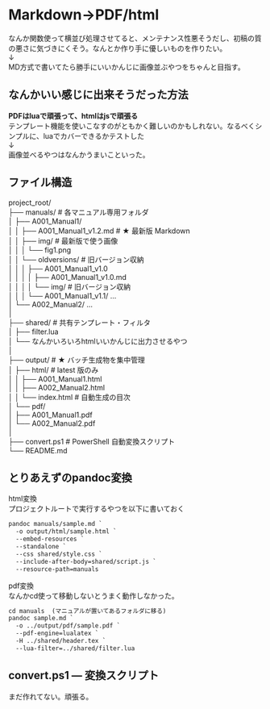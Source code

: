 # Markdown→PDF/html
なんか関数使って横並び処理させてると、メンテナンス性悪そうだし、初稿の質の悪さに気づきにくそう。なんとか作り手に優しいものを作りたい。  
↓  
MD方式で書いてたら勝手にいいかんじに画像並ぶやつをちゃんと目指す。

## なんかいい感じに出来そうだった方法
**PDFはluaで頑張って、htmlはjsで頑張る**   
テンプレート機能を使いこなすのがともかく難しいのかもしれない。なるべくシンプルに、luaでカバーできるかテストした  
↓  
画像並べるやつはなんかうまいこといった。

## ファイル構造
project_root/  
├── manuals/ # 各マニュアル専用フォルダ  
│ ├── A001_Manual1/  
│ │ ├── A001_Manual1_v1.2.md # ★ 最新版 Markdown  
│ │ ├── img/ # 最新版で使う画像  
│ │ │ └── fig1.png  
│ │ └── oldversions/ # 旧バージョン収納  
│ │ │ ├── A001_Manual1_v1.0  
│ │ │ │ ├── A001_Manual1_v1.0.md  
│ │ │ │ └── img/ # 旧バージョン収納  
│ │ │ └── A001_Manual1_v1.1/ ...  
│ └── A002_Manual2/ ...  
│  
├── shared/ # 共有テンプレート・フィルタ  
│ ├── filter.lua  
│ └── なんかいろいろhtmlいいかんじに出力させるやつ  
│  
├── output/ # ★ バッチ生成物を集中管理  
│ ├── html/ # latest 版のみ  
│ │ ├── A001_Manual1.html  
│ │ ├── A002_Manual2.html  
│ │ └── index.html # 自動生成の目次  
│ └── pdf/  
│ ├── A001_Manual1.pdf  
│ └── A002_Manual2.pdf  
│  
├── convert.ps1 # PowerShell 自動変換スクリプト  
└── README.md  

## とりあえずのpandoc変換

html変換  
プロジェクトルートで実行するやつを以下に書いておく
```txt
pandoc manuals/sample.md `
  -o output/html/sample.html `
  --embed-resources `
  --standalone `
  --css shared/style.css `
  --include-after-body=shared/script.js `
  --resource-path=manuals
```

pdf変換  
なんかcd使って移動しないとうまく動作しなかった。
```txt
cd manuals  (マニュアルが置いてあるフォルダに移る)
pandoc sample.md `  
  -o ../output/pdf/sample.pdf `  
  --pdf-engine=lualatex `  
  -H ../shared/header.tex `  
  --lua-filter=../shared/filter.lua
```

##  convert.ps1 ― 変換スクリプト
まだ作れてない。頑張る。
